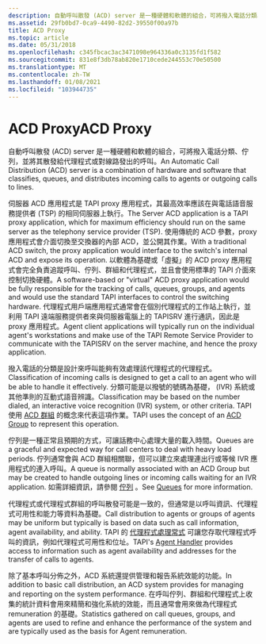 ```yaml
---
description: 自動呼叫散發 (ACD) server 是一種硬體和軟體的組合，可將撥入電話分類、佇列，並將其散發給代理程式或對線路發出的呼叫。
ms.assetid: 29fb0bd7-0ca9-4490-82d2-39550f00a97b
title: ACD Proxy
ms.topic: article
ms.date: 05/31/2018
ms.openlocfilehash: c345fbcac3ac3471098e964336a0c3135fd1f582
ms.sourcegitcommit: 831e8f3db78ab820e1710cede244553c70e50500
ms.translationtype: MT
ms.contentlocale: zh-TW
ms.lasthandoff: 01/08/2021
ms.locfileid: "103944735"
---
```

# <a name="acd-proxy"></a><span data-ttu-id="671fb-103">ACD Proxy</span><span class="sxs-lookup"><span data-stu-id="671fb-103">ACD Proxy</span></span>

<span data-ttu-id="671fb-104">自動呼叫散發 (ACD) server 是一種硬體和軟體的組合，可將撥入電話分類、佇列，並將其散發給代理程式或對線路發出的呼叫。</span><span class="sxs-lookup"><span data-stu-id="671fb-104">An Automatic Call Distribution (ACD) server is a combination of hardware and software that classifies, queues, and distributes incoming calls to agents or outgoing calls to lines.</span></span>

<span data-ttu-id="671fb-105">伺服器 ACD 應用程式是 TAPI proxy 應用程式，其最高效率應該在與電話語音服務提供者 (TSP) 的相同伺服器上執行。</span><span class="sxs-lookup"><span data-stu-id="671fb-105">The Server ACD application is a TAPI proxy application, which for maximum efficiency should run on the same server as the telephony service provider (TSP).</span></span> <span data-ttu-id="671fb-106">使用傳統的 ACD 參數，proxy 應用程式會介面切換至交換器的內部 ACD，並公開其作業。</span><span class="sxs-lookup"><span data-stu-id="671fb-106">With a traditional ACD switch, the proxy application would interface to the switch's internal ACD and expose its operation.</span></span> <span data-ttu-id="671fb-107">以軟體為基礎或「虛擬」的 ACD proxy 應用程式會完全負責追蹤呼叫、佇列、群組和代理程式，並且會使用標準的 TAPI 介面來控制切換硬體。</span><span class="sxs-lookup"><span data-stu-id="671fb-107">A software-based or "virtual" ACD proxy application would be fully responsible for the tracking of calls, queues, groups, and agents and would use the standard TAPI interfaces to control the switching hardware.</span></span> <span data-ttu-id="671fb-108">代理程式用戶端應用程式通常會在個別代理程式的工作站上執行，並利用 TAPI 遠端服務提供者來與伺服器電腦上的 TAPISRV 進行通訊，因此是 proxy 應用程式。</span><span class="sxs-lookup"><span data-stu-id="671fb-108">Agent client applications will typically run on the individual agent's workstations and make use of the TAPI Remote Service Provider to communicate with the TAPISRV on the server machine, and hence the proxy application.</span></span>

<span data-ttu-id="671fb-109">撥入電話的分類是設計來呼叫能夠有效處理該代理程式的代理程式。</span><span class="sxs-lookup"><span data-stu-id="671fb-109">Classification of incoming calls is designed to get a call to an agent who will be able to handle it effectively.</span></span> <span data-ttu-id="671fb-110">分類可能是以撥號的號碼為基礎， (IVR) 系統或其他準則的互動式語音辨識。</span><span class="sxs-lookup"><span data-stu-id="671fb-110">Classification may be based on the number dialed, an interactive voice recognition (IVR) system, or other criteria.</span></span> <span data-ttu-id="671fb-111">TAPI 使用 [ACD 群組](about-call-center-controls.md) 的概念來代表這項作業。</span><span class="sxs-lookup"><span data-stu-id="671fb-111">TAPI uses the concept of an [ACD Group](about-call-center-controls.md) to represent this operation.</span></span>

<span data-ttu-id="671fb-112">佇列是一種正常且預期的方式，可讓話務中心處理大量的載入時間。</span><span class="sxs-lookup"><span data-stu-id="671fb-112">Queues are a graceful and expected way for call centers to deal with heavy load periods.</span></span> <span data-ttu-id="671fb-113">佇列通常會與 ACD 群組相關聯，但可以建立來處理連出行或等候 IVR 應用程式的連入呼叫。</span><span class="sxs-lookup"><span data-stu-id="671fb-113">A queue is normally associated with an ACD Group but may be created to handle outgoing lines or incoming calls waiting for an IVR application.</span></span> <span data-ttu-id="671fb-114">如需詳細資訊，請參閱 [佇列](about-call-center-controls.md) 。</span><span class="sxs-lookup"><span data-stu-id="671fb-114">See [Queues](about-call-center-controls.md) for more information.</span></span>

<span data-ttu-id="671fb-115">代理程式或代理程式群組的呼叫散發可能是一致的，但通常是以呼叫資訊、代理程式可用性和能力等資料為基礎。</span><span class="sxs-lookup"><span data-stu-id="671fb-115">Call distribution to agents or groups of agents may be uniform but typically is based on data such as call information, agent availability, and ability.</span></span> <span data-ttu-id="671fb-116">TAPI 的 [代理程式處理常式](about-call-center-controls.md) 可讓您存取代理程式呼叫的資訊，例如代理程式可用性和位址。</span><span class="sxs-lookup"><span data-stu-id="671fb-116">TAPI's [Agent Handler](about-call-center-controls.md) provides access to information such as agent availability and addresses for the transfer of calls to agents.</span></span>

<span data-ttu-id="671fb-117">除了基本呼叫分佈之外，ACD 系統還提供管理和報告系統效能的功能。</span><span class="sxs-lookup"><span data-stu-id="671fb-117">In addition to basic call distribution, an ACD system provides for managing and reporting on the system performance.</span></span> <span data-ttu-id="671fb-118">在呼叫佇列、群組和代理程式上收集的統計資料會用來精簡和強化系統的效能，而且通常會用來做為代理程式 remuneration 的基礎。</span><span class="sxs-lookup"><span data-stu-id="671fb-118">Statistics gathered on call queues, groups, and agents are used to refine and enhance the performance of the system and are typically used as the basis for Agent remuneration.</span></span>

 

 



